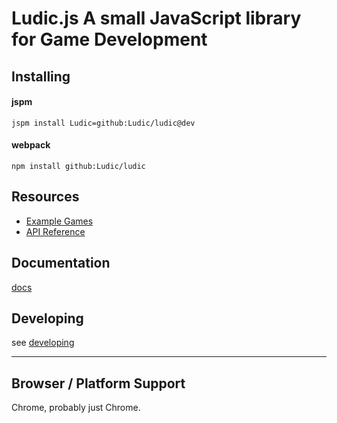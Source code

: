 # Ludic.js **A small JavaScript library for Game Development**


## Installing

#### jspm

`jspm install Ludic=github:Ludic/ludic@dev`

#### webpack

`npm install github:Ludic/ludic`

## Resources

* [Example Games](/Ludic/wiki/ExampleGames)
* [API Reference](/Ludic/wiki/API)

## Documentation
[docs](https://github.com/ludic/ludic/blob/master/docs)

## Developing
see [developing](https://github.com/ludic/ludic/blob/master/docs/DEVELOPING.md)

***

## Browser / Platform Support

Chrome, probably just Chrome.
